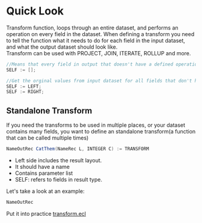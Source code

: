 # Quick Look

Transform function, loops through an entire dataset, and performs an operation on every field in the dataset.
When defining a transform you need to tell the function what it needs to do for each field in the input dataset, and what the output dataset should look like.\
Transform can be used with PROJECT, JOIN, ITERATE, ROLLUP and more.

```java
//Means that every field in output that doesn't have a defined operationed should be set to blank.
SELF := [];

//Get the orginal values from input dataset for all fields that don't have an operation defined.
SELF := LEFT;
SELF := RIGHT;
```

## Standalone Transform

If you need the transforms to be used in multiple places, or your dataset contains many fields, you want to define an standalone transform(a function that can be called multiple times)

```java
NameOutRec CatThem(NameRec L, INTEGER C) := TRANSFORM
```

- Left side includes the result layout.
- It should have a name
- Contains parameter list
- SELF: refers to fields in result type.

Let's take a look at an example:

```java
NameOutRec
```

Put it into practice [transform.ecl](https://ide.hpccsystems.com/#)
